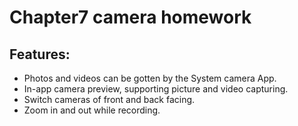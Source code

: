 # Chapter7 camera homework

## Features:
- Photos and videos can be gotten by the System camera App.
- In-app camera preview, supporting picture and video capturing.
- Switch cameras of front and back facing.   
- Zoom in and out while recording.
